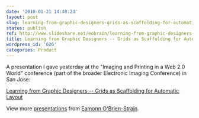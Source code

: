 ```yaml
---
date: '2010-01-21 14:40:24'
layout: post
slug: learning-from-graphic-designers-grids-as-scaffolding-for-automatic-layout
status: publish
ref: http://www.slideshare.net/eobrain/learning-from-graphic-designers-grids-as-scaffolding-for-automatic-layout
title: Learning from Graphic Designers -- Grids as Scaffolding for Automatic Layout
wordpress_id: '626'
categories: Product
---
```


A presentation I gave yesterday at the "Imaging and Printing in a Web 2.0 World" conference (part of the broader Electronic Imaging Conference) in San Jose:


[Learning from Graphic Designers -- Grids as Scaffolding for Automatic Layout](http://www.slideshare.net/eobrain/learning-from-graphic-designers-grids-as-scaffolding-for-automatic-layout)

View more [presentations](http://www.slideshare.net/) from [Eamonn O'Brien-Strain](http://www.slideshare.net/eobrain).
